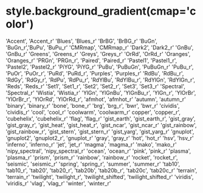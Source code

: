 # style.background_gradient(cmap='color')
'Accent', 'Accent_r'
'Blues', 'Blues_r'
'BrBG', 'BrBG_r'
'BuGn', 'BuGn_r','BuPu', 'BuPu_r'
'CMRmap', 'CMRmap_r'
'Dark2', 'Dark2_r'
'GnBu', 'GnBu_r'
'Greens', 'Greens_r'
'Greys', 'Greys_r'
'OrRd', 'OrRd_r'
'Oranges', 'Oranges_r'
'PRGn', 'PRGn_r',
'Paired', 'Paired_r'
'Pastel1', 'Pastel1_r', 'Pastel2', 'Pastel2_r'
'PiYG', 'PiYG_r'
'PuBu', 'PuBuGn', 'PuBuGn_r'
'PuBu_r', 'PuOr', 'PuOr_r', 'PuRd', 'PuRd_r', 'Purples', 'Purples_r'
'RdBu', 'RdBu_r', 'RdGy', 'RdGy_r', 'RdPu', 'RdPu_r', 'RdYlBu', 'RdYlBu_r', 'RdYlGn', 'RdYlGn_r', 'Reds', 'Reds_r'
'Set1', 'Set1_r', 'Set2', 'Set2_r', 'Set3', 'Set3_r'
'Spectral', 'Spectral_r'
'Wistia', 'Wistia_r'
'YlGn', 'YlGnBu', 'YlGnBu_r', 'YlGn_r', 'YlOrBr', 'YlOrBr_r', 'YlOrRd', 'YlOrRd_r',
'afmhot', 'afmhot_r'
'autumn', 'autumn_r'
'binary', 'binary_r'
'bone', 'bone_r'
'brg', 'brg_r', 'bwr', 'bwr_r'
'cividis', 'cividis_r'
'cool', 'cool_r'
'coolwarm', 'coolwarm_r'
copper', 'copper_r',
'cubehelix', 'cubehelix_r'
'flag', 'flag_r'
'gist_earth', 'gist_earth_r', 'gist_gray', 'gist_gray_r',
'gist_heat', 'gist_heat_r', 'gist_ncar', 'gist_ncar_r'
'gist_rainbow', 'gist_rainbow_r', 'gist_stern', 'gist_stern_r'
'gist_yarg', 'gist_yarg_r'
'gnuplot', 'gnuplot2', 'gnuplot2_r', 'gnuplot_r'
'gray', 'gray_r'
'hot', 'hot_r'
'hsv', 'hsv_r'
'inferno', 'inferno_r'
'jet', 'jet_r'
'magma', 'magma_r'
'mako', 'mako_r'
'nipy_spectral', 'nipy_spectral_r'
'ocean', 'ocean_r'
'pink', 'pink_r'
'plasma', 'plasma_r'
'prism', 'prism_r'
'rainbow', 'rainbow_r'
'rocket', 'rocket_r',
'seismic', 'seismic_r'
'spring', 'spring_r', 'summer', 'summer_r'
'tab10', 'tab10_r', 'tab20', 'tab20_r', 'tab20b', 'tab20b_r', 'tab20c', 'tab20c_r'
'terrain', 'terrain_r'
'twilight', 'twilight_r', 'twilight_shifted', 'twilight_shifted_r'
'viridis', 'viridis_r'
'vlag', 'vlag_r'
'winter', 'winter_r'